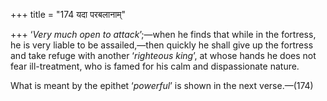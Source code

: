 +++
title = "174 यदा परबलानाम्"

+++
‘*Very much open to attack*’;—when he finds that while in the fortress,
he is very liable to be assailed,—then quickly he shall give up the
fortress and take refuge with another ‘*righteous king*’, at whose hands
he does not fear ill-treatment, who is famed for his calm and
dispassionate nature.

What is meant by the epithet ‘*powerful*’ is shown in the next
verse.—(174)


